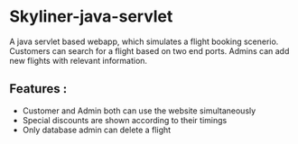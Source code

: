 # Skyliner-java-servlet

A java servlet based webapp, which simulates a flight booking scenerio. Customers can search for a flight based on two end ports. Admins can add new flights with relevant information.

## Features :
- Customer and Admin both can use the website simultaneously
- Special discounts are shown according to their timings
- Only database admin can delete a flight
